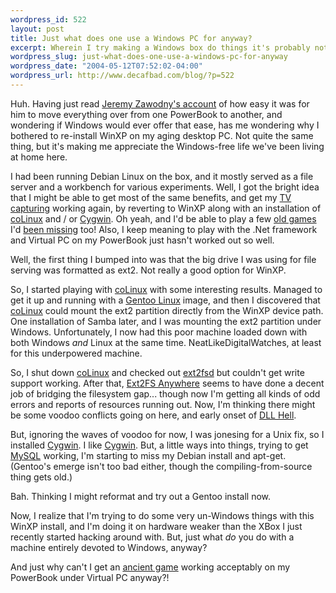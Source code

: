 ```yaml
--- 
wordpress_id: 522
layout: post
title: Just what does one use a Windows PC for anyway?
excerpt: Wherein I try making a Windows box do things it's probably not supposed to do, and am frustrated when it doesn't quite do what I want it to do.
wordpress_slug: just-what-does-one-use-a-windows-pc-for-anyway
wordpress_date: "2004-05-12T07:52:02-04:00"
wordpress_url: http://www.decafbad.com/blog/?p=522
---
```

Huh.  Having just read [Jeremy Zawodny's account][account] of how easy it was for him to move everything over from one PowerBook to another, and wondering if Windows would ever offer that ease, has me wondering why I bothered to re-install WinXP on my aging desktop PC.  Not quite the same thing, but it's making me appreciate the Windows-free life we've been living at home here.

I had been running Debian Linux on the box, and it mostly served as a file server and a workbench for various experiments.  Well, I got the bright idea that I might be able to get most of the same benefits, and get my [TV capturing][tv] working again, by reverting to WinXP along with an installation of [coLinux][colinux] and / or [Cygwin][cygwin].  Oh yeah, and I'd be able to play a few [old games][subspace] I'd [been missing][ut] too!  Also, I keep meaning to play with the .Net framework and Virtual PC on my PowerBook just hasn't worked out so well.

Well, the first thing I bumped into was that the big drive I was using for file serving was formatted as ext2.  Not really a good option for WinXP.

So, I started playing with [coLinux][colinux] with some interesting results.  Managed to get it up and running with a [Gentoo Linux][gentoo] image, and then I discovered that [coLinux][colinux] could mount the ext2 partition directly from the WinXP device path.  One installation of Samba later, and I was mounting the ext2 partition under Windows.  Unfortunately, I now had this poor machine loaded down with both Windows *and* Linux at the same time.  NeatLikeDigitalWatches, at least for this underpowered machine.

So, I shut down [coLinux][colinux] and checked out [ext2fsd][ext2fsd] but couldn't get write support working.  After that, [Ext2FS Anywhere][ext2fs3] seems to have done a decent job of bridging the filesystem gap... though now I'm getting all kinds of odd errors and reports of resources running out.  Now, I'm thinking there might be some voodoo conflicts going on here, and early onset of [DLL Hell][dllhell].

But, ignoring the waves of voodoo for now, I was jonesing for a Unix fix, so I installed [Cygwin][cygwin].  I like [Cygwin][cygwin].  But, a little ways into things, trying to get [MySQL][cygwinmysql] working, I'm starting to miss my Debian install and apt-get.  (Gentoo's emerge isn't too bad either, though the compiling-from-source thing gets old.)

Bah.  Thinking I might reformat and try out a Gentoo install now.

Now, I realize that I'm trying to do some very un-Windows things with this WinXP install, and I'm doing it on hardware weaker than the XBox I just recently started hacking around with.  But, just what *do* you do with a machine entirely devoted to Windows, anyway?

And just why can't I get an [ancient game][subspace] working acceptably on my PowerBook under Virtual PC anyway?! 

[cygwinmysql]: http://anfaenger.de/cygwin-1.5/mysql/
[gentoo]: http://www.gentoo.org/
[dllhell]: http://www.ssw.com.au/SSW/Database/DLLHell.aspx
[ext2fsd]: http://ext2.yeah.net
[ext2fs3]: http://www.ext2fs-anywhere.com/
[ut]: http://www.unrealtournament.com/
[subspace]: http://www.subspacehq.com/
[cygwin]: http://www.subspacehq.com/
[colinux]: http://www.colinux.org/
[tv]: http://www.decafbad.com/blog/2004/05/10/homebrew_entertainment_appliances_cheap_open_and_embattled
[account]: http://jeremy.zawodny.com/blog/archives/001962.html
